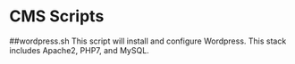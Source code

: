 # CMS Scripts

##wordpress.sh
This script will install and configure Wordpress.  This stack includes Apache2, PHP7, and MySQL. 

